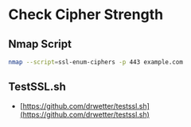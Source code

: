 # Check Cipher Strength

## Nmap Script

```bash
nmap --script=ssl-enum-ciphers -p 443 example.com
```

## TestSSL.sh

* [https://github.com/drwetter/testssl.sh](https://github.com/drwetter/testssl.sh)

